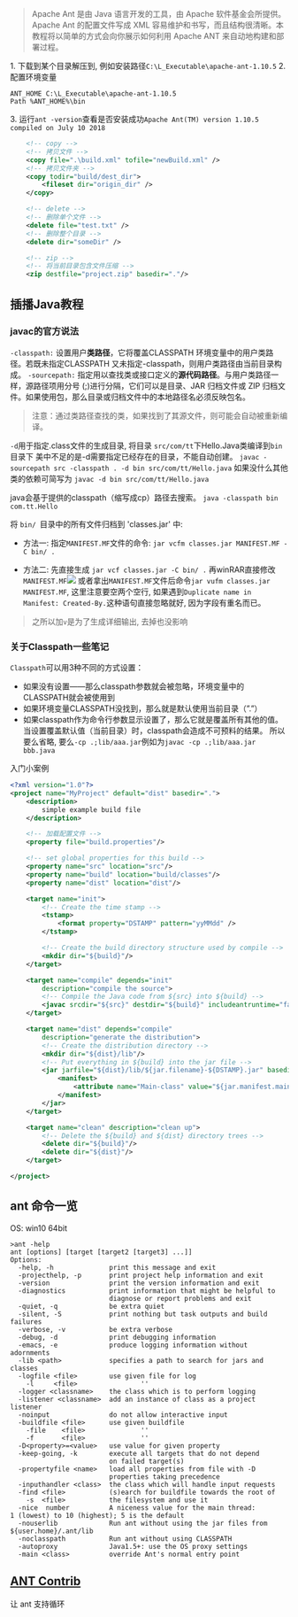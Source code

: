 > Apache Ant 是由 Java 语言开发的工具，由 Apache 软件基金会所提供。Apache Ant 的配置文件写成 XML 容易维护和书写，而且结构很清晰。本教程将以简单的方式会向你展示如何利用 Apache ANT 来自动地构建和部署过程。

1\. 下载到某个目录解压到, 例如安装路径`C:\L_Executable\apache-ant-1.10.5`
2\. 配置环境变量

```text
ANT_HOME C:\L_Executable\apache-ant-1.10.5
Path %ANT_HOME%\bin
```

3\. 运行`ant -version`查看是否安装成功`Apache Ant(TM) version 1.10.5 compiled on July 10 2018`

```xml
	<!-- copy -->
	<!-- 拷贝文件 -->
	<copy file=".\build.xml" tofile="newBuild.xml" />
	<!-- 拷贝文件夹 -->
	<copy todir="build/dest_dir">
		<fileset dir="origin_dir" />
	</copy>

	<!-- delete -->
	<!-- 删除单个文件 -->
	<delete file="test.txt" />
	<!-- 删除整个目录 -->
	<delete dir="someDir" />

	<!-- zip -->
	<!-- 将当前目录包含文件压缩 -->
	<zip destfile="project.zip" basedir="."/>
```

## 插播Java教程

### javac的官方说法

`-classpath:`
设置用户**类路径**，它将覆盖CLASSPATH 环境变量中的用户类路径。若既未指定CLASSPATH 又未指定-classpath，则用户类路径由当前目录构成。
`-sourcepath:`
指定用以查找类或接口定义的**源代码路径**。与用户类路径一样，源路径项用分号 (;)进行分隔，它们可以是目录、JAR 归档文件或 ZIP 归档文件。如果使用包，那么目录或归档文件中的本地路径名必须反映包名。
> 注意：通过类路径查找的类，如果找到了其源文件，则可能会自动被重新编译。


`-d`用于指定.class文件的生成目录, 将目录 `src/com/tt`下Hello.Java类编译到`bin`目录下
美中不足的是-d需要指定已经存在的目录，不能自动创建。
`javac -sourcepath src -classpath . -d bin src/com/tt/Hello.java`
如果没什么其他类的依赖可简写为 `javac -d bin src/com/tt/Hello.java`

java会基于提供的classpath（缩写成cp）路径去搜索。
`java -classpath bin com.tt.Hello`

将 `bin/ `目录中的所有文件归档到 'classes.jar' 中:
* 方法一: 指定`MANIFEST.MF`文件的命令:  `jar vcfm classes.jar MANIFEST.MF -C bin/ .`

* 方法二: 先直接生成
`jar vcf classes.jar -C bin/ .`
再winRAR直接修改`MANIFEST.MF`![](https://upload-images.jianshu.io/upload_images/1662509-1948d6b4264b6e63.png?imageMogr2/auto-orient/strip%7CimageView2/2/w/1240)
或者拿出`MANIFEST.MF`文件后命令`jar vufm classes.jar MANIFEST.MF`, 这里注意要空两个空行, 如果遇到`Duplicate name in Manifest: Created-By.`这种语句直接忽略就好, 因为字段有重名而已。

> 之所以加`v`是为了生成详细输出, 去掉也没影响

### 关于Classpath一些笔记

`Classpath`可以用3种不同的方式设置：

* 如果没有设置——那么classpath参数就会被忽略，环境变量中的CLASSPATH就会被使用到
* 如果环境变量CLASSPATH没找到，那么就是默认使用当前目录（”.”）
* 如果classpath作为命令行参数显示设置了，那么它就是覆盖所有其他的值。 当设置覆盖默认值（当前目录）时，classpath会造成不可预料的结果。 所以要么省略, 要么`-cp .;lib/aaa.jar`例如为`javac -cp .;lib/aaa.jar bbb.java`

入门小案例

```xml
<?xml version="1.0"?>
<project name="MyProject" default="dist" basedir=".">
	<description>
		simple example build file
	</description>

	<!-- 加载配置文件 -->
	<property file="build.properties"/>

	<!-- set global properties for this build -->
	<property name="src" location="src"/>
	<property name="build" location="build/classes"/>
	<property name="dist" location="dist"/>

	<target name="init">
		<!-- Create the time stamp -->
		<tstamp>
        	<format property="DSTAMP" pattern="yyMMdd" />
        </tstamp>

		<!-- Create the build directory structure used by compile -->
		<mkdir dir="${build}"/>
	</target>

	<target name="compile" depends="init"
		description="compile the source">
		<!-- Compile the Java code from ${src} into ${build} -->
		<javac srcdir="${src}" destdir="${build}" includeantruntime="false"/>
	</target>

	<target name="dist" depends="compile"
		description="generate the distribution">
		<!-- Create the distribution directory -->
		<mkdir dir="${dist}/lib"/>
		<!-- Put everything in ${build} into the jar file -->
		<jar jarfile="${dist}/lib/${jar.filename}-${DSTAMP}.jar" basedir="${build}">
			<manifest>
                <attribute name="Main-class" value="${jar.manifest.main-class}" />
            </manifest>
		</jar>
	</target>

	<target name="clean" description="clean up">
		<!-- Delete the ${build} and ${dist} directory trees -->
		<delete dir="${build}"/>
		<delete dir="${dist}"/>
	</target>

</project>
```

## ant 命令一览

OS: win10 64bit

```text
>ant -help
ant [options] [target [target2 [target3] ...]]
Options:
  -help, -h              print this message and exit
  -projecthelp, -p       print project help information and exit
  -version               print the version information and exit
  -diagnostics           print information that might be helpful to
                         diagnose or report problems and exit
  -quiet, -q             be extra quiet
  -silent, -S            print nothing but task outputs and build failures
  -verbose, -v           be extra verbose
  -debug, -d             print debugging information
  -emacs, -e             produce logging information without adornments
  -lib <path>            specifies a path to search for jars and classes
  -logfile <file>        use given file for log
    -l     <file>                ''
  -logger <classname>    the class which is to perform logging
  -listener <classname>  add an instance of class as a project listener
  -noinput               do not allow interactive input
  -buildfile <file>      use given buildfile
    -file    <file>              ''
    -f       <file>              ''
  -D<property>=<value>   use value for given property
  -keep-going, -k        execute all targets that do not depend
                         on failed target(s)
  -propertyfile <name>   load all properties from file with -D
                         properties taking precedence
  -inputhandler <class>  the class which will handle input requests
  -find <file>           (s)earch for buildfile towards the root of
    -s  <file>           the filesystem and use it
  -nice  number          A niceness value for the main thread:                         1 (lowest) to 10 (highest); 5 is the default
  -nouserlib             Run ant without using the jar files from                         ${user.home}/.ant/lib
  -noclasspath           Run ant without using CLASSPATH
  -autoproxy             Java1.5+: use the OS proxy settings
  -main <class>          override Ant's normal entry point
```

## [ANT Contrib](https://sourceforge.net/projects/ant-contrib/)

让 ant 支持循环
